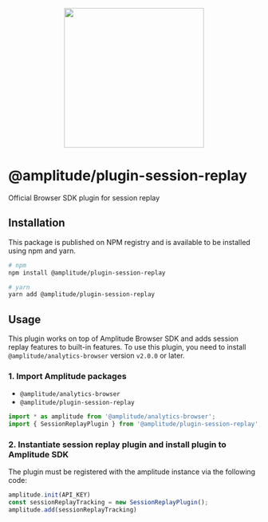 <p align="center">
  <a href="https://amplitude.com" target="_blank" align="center">
    <img src="https://static.amplitude.com/lightning/46c85bfd91905de8047f1ee65c7c93d6fa9ee6ea/static/media/amplitude-logo-with-text.4fb9e463.svg" width="280">
  </a>
  <br />
</p>

# @amplitude/plugin-session-replay

Official Browser SDK plugin for session replay

## Installation

This package is published on NPM registry and is available to be installed using npm and yarn.

```sh
# npm
npm install @amplitude/plugin-session-replay

# yarn
yarn add @amplitude/plugin-session-replay
```

## Usage

This plugin works on top of Amplitude Browser SDK and adds session replay features to built-in features. To use this plugin, you need to install `@amplitude/analytics-browser` version `v2.0.0` or later.

### 1. Import Amplitude packages

* `@amplitude/analytics-browser`
* `@amplitude/plugin-session-replay`

```typescript
import * as amplitude from '@amplitude/analytics-browser';
import { SessionReplayPlugin } from '@amplitude/plugin-session-replay';
```

### 2. Instantiate session replay plugin and install plugin to Amplitude SDK

The plugin must be registered with the amplitude instance via the following code:

```typescript
amplitude.init(API_KEY)
const sessionReplayTracking = new SessionReplayPlugin();
amplitude.add(sessionReplayTracking)
```